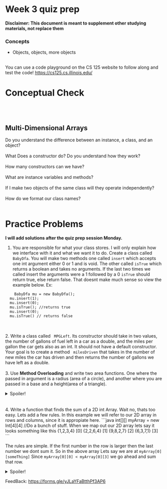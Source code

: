 # Week 3 quiz prep
**Disclaimer: This document is meant to supplement other studying materials, not replace them**<br>

### Concepts
   * Objects, objects, more objects
   <br></br>
   
   You can use a code playground on the CS 125 website to follow along and test the code! https://cs125.cs.illinois.edu/
   

# Conceptual Check
<br></br>
## Multi-Dimensional Arrays

Do you understand the difference between an instance, a class, and an object?
<br></br>
What Does a constructor do? Do you understand how they work?
<br></br>
How many constructors can we have?
<br></br>
What are instance variables and methods?
<br></br>
If I make two objects of the same class will they operate independently?
<br></br>
How do we format our class names?
<br></br>
 # Practice Problems
 **I will add solutions after the quiz prep session Monday.**<br>

 
 1. You are responsible for what your class stores. I will only explain how we interface with it and what we want it to do. Create a class called `` BabyDfa ``. You will make two methods one called ``insert`` which accepts one int argument either 0 or 1 and is void. The other called ``isTrue`` which returns a boolean and takes no arguments. If the last two times we called insert the arguments were a 1 followed by a 0 `` isTrue `` should return true, else return false. That doesnt make much sense so view the example below.
 Ex:
```
	BabyDfa mu = new BabyDfa();
  mu.insert(1);
  mu.insert(0);
  mu.isTrue(); //returns true
  mu.insert(0);
  mu.isTrue() // returns false
```

  <br></br>
 2. Write a class called `` MPGLeft``. Its constructor should take in two values, the number of gallons of fuel left in a car as a double, and the miles per gallon the car gets also as an int. It should not have a default constructor. Your goal is to create a method `` milesDriven`` that takes in the number of new miles the car has driven and then returns the number of gallons we have left as a double.
   <br></br>
 3. Use **Method Overloading** and write two area functions. One where the passed in argument is a radius (area of a circle), and another where you are passed in a base and a height(area of a triangle).
 <details>
	<summary>Spoiler!</summary>
  
  ```java
 double area(double radius) {
  return 3.14 * radius * radius;
}

double area(double base, double height) {
  return .5 * base * height;
  
}
  
  ```
  </details>
    <br></br>
4. Write a function that finds the sum of a 2D int Array. Wait no, thats too easy. Lets add a few rules. In this example we will refer to our 2D array in rows and columns, since it is appropiate here.
```java
int[][] myArray = new Int[4][4]
//Do a bunch of stuff.
When we map out our 2D array lets say it looks something like this
{1,2,3,4} [0]
{2,2,6,4} [1]
{9,8,2,7} [2]
{6,3,7,1} [3]
```

  
The rules are simple. If the first number in the row is larger then the last number we dont sum it. So in the above array Lets say we are at ``myArray[0][someThing]`` Since ``myArray[0][0] < myArray[0][3]`` we go ahead and sum that row. <br>
<details>
	<summary>Spoiler!</summary>
  
  ```java
  int summer(int[][] passedIn) {
  int sum = 0;
  for (int i = 0; i < passedIn.length; i++) {
    for (int j = 0; j < passedIn.length; j++) {
      if (passedIn[i][0] < passedIn[i][passedIn.length - 1]) {
        sum += passedIn[i][j];
      }
    }
  }
  
  return sum;
}
```
 </details>



FeedBack: https://forms.gle/yJLaYFaBtthPf3AP6 
  



